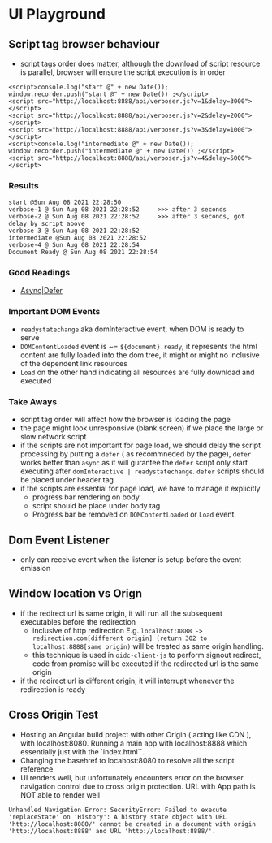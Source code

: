 # UI Playground

## Script tag browser behaviour
- script tags order does matter, although the download of script resource is parallel, browser will ensure the script execution is in order
```
<script>console.log("start @" + new Date()); window.recorder.push("start @" + new Date()) ;</script>
<script src="http://localhost:8888/api/verboser.js?v=1&delay=3000"></script>
<script src="http://localhost:8888/api/verboser.js?v=2&delay=2000"></script>
<script src="http://localhost:8888/api/verboser.js?v=3&delay=1000"></script>
<script>console.log("intermediate @" + new Date()); window.recorder.push("intermediate @" + new Date()) ;</script>
<script src="http://localhost:8888/api/verboser.js?v=4&delay=5000"></script>
```
### Results
```
start @Sun Aug 08 2021 22:28:50
verbose-1 @ Sun Aug 08 2021 22:28:52     >>> after 3 seconds
verbose-2 @ Sun Aug 08 2021 22:28:52     >>> after 3 seconds, got delay by script above  
verbose-3 @ Sun Aug 08 2021 22:28:52
intermediate @Sun Aug 08 2021 22:28:52
verbose-4 @ Sun Aug 08 2021 22:28:54
Document Ready @ Sun Aug 08 2021 22:28:54
```

### Good Readings
- [Async|Defer](https://flaviocopes.com/javascript-async-defer/#no-defer-or-async-in-the-head)

### Important DOM Events
- `readystatechange` aka domInteractive event, when DOM is ready to serve
- `DOMContentLoaded` event is ~= `${document}.ready`, it represents the html content are fully loaded into the dom tree, it might or might no inclusive of the dependent link resources
- `Load` on the other hand indicating all resources are fully download and executed

### Take Aways
- script tag order will affect how the browser is loading the page
- the page might look unresponsive (blank screen) if we place the large or slow network script
- if the scripts are not important for page load, we should delay the script processing by putting a `defer` ( as recommneded by the page), `defer` works better than `async` as it will gurantee the `defer` script only start executing after `domInteractive | readystatechange`. `defer` scripts should be placed under header tag
- if the scripts are essential for page load, we have to manage it explicitly
   - progress bar rendering on body
   - script should be place under body tag
   - Progress bar be removed on `DOMContentLoaded` or `Load` event.

## Dom Event Listener
- only can receive event when the listener is setup before the event emission

## Window location vs Orign
- if the redirect url is same origin, it will run all the subsequent executables before the redirection
   - inclusive of http redirection E.g. `localhost:8888 -> redirection.com[different origin] (return 302 to localhost:8888[same origin)` will be treated as same origin handling.
   - this technique is used in `oidc-client-js` to perform signout redirect, code from promise will be executed if the redirected url is the same origin 
- if the redirect url is different origin, it will interrupt whenever the redirection is ready

## Cross Origin Test
- Hosting an Angular build project with other Origin ( acting like CDN ), with localhost:8080. Running a main app with localhost:8888 which essentially just with the `index.html``. 
- Changing the basehref to locahost:8080 to resolve all the script reference
- UI renders well, but unfortunately encounters error on the browser navigation control due to cross origin protection. URL with App path is NOT able to render well
```
Unhandled Navigation Error: SecurityError: Failed to execute 'replaceState' on 'History': A history state object with URL 'http://localhost:8080/' cannot be created in a document with origin 'http://localhost:8888' and URL 'http://localhost:8888/'.
```